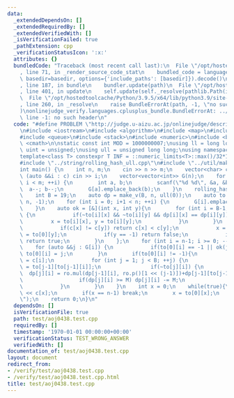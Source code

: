 ```yaml
---
data:
  _extendedDependsOn: []
  _extendedRequiredBy: []
  _extendedVerifiedWith: []
  _isVerificationFailed: true
  _pathExtension: cpp
  _verificationStatusIcon: ':x:'
  attributes: {}
  bundledCode: "Traceback (most recent call last):\n  File \"/opt/hostedtoolcache/Python/3.9.5/x64/lib/python3.9/site-packages/onlinejudge_verify/documentation/build.py\"\
    , line 71, in _render_source_code_stat\n    bundled_code = language.bundle(stat.path,\
    \ basedir=basedir, options={'include_paths': [basedir]}).decode()\n  File \"/opt/hostedtoolcache/Python/3.9.5/x64/lib/python3.9/site-packages/onlinejudge_verify/languages/cplusplus.py\"\
    , line 187, in bundle\n    bundler.update(path)\n  File \"/opt/hostedtoolcache/Python/3.9.5/x64/lib/python3.9/site-packages/onlinejudge_verify/languages/cplusplus_bundle.py\"\
    , line 401, in update\n    self.update(self._resolve(pathlib.Path(included), included_from=path))\n\
    \  File \"/opt/hostedtoolcache/Python/3.9.5/x64/lib/python3.9/site-packages/onlinejudge_verify/languages/cplusplus_bundle.py\"\
    , line 260, in _resolve\n    raise BundleErrorAt(path, -1, \"no such header\"\
    )\nonlinejudge_verify.languages.cplusplus_bundle.BundleErrorAt: ../string/rolling_hash_ull.cpp:\
    \ line -1: no such header\n"
  code: "#define PROBLEM \"http://judge.u-aizu.ac.jp/onlinejudge/description.jsp?id=0438\"\
    \n#include <iostream>\n#include <algorithm>\n#include <map>\n#include <set>\n\
    #include <queue>\n#include <stack>\n#include <numeric>\n#include <bitset>\n#include\
    \ <cmath>\n\nstatic const int MOD = 1000000007;\nusing ll = long long;\nusing\
    \ uint = unsigned;\nusing ull = unsigned long long;\nusing namespace std;\n\n\
    template<class T> constexpr T INF = ::numeric_limits<T>::max()/32*15+208;\n\n\
    #include \"../string/rolling_hash_ull.cpp\"\n#include \"../util/makev.cpp\"\n\n\
    int main() {\n    int n, m;\n    cin >> n >> m;\n    vector<char> c(n);\n    for\
    \ (auto &&i : c) cin >> i;\n    vector<vector<int>> G(n);\n    for (int i = 0;\
    \ i < m; ++i) {\n        int a, b;\n        scanf(\"%d %d\", &a, &b);\n      \
    \  a--; b--;\n        G[a].emplace_back(b);\n    }\n    rolling_hash_ull ro(n);\n\
    \    int B = 19;\n    auto dp = make_v(B, n, ull(0));\n    auto to = make_v(B,\
    \ n, -1);\n    for (int i = 0; i+1 < n; ++i) {\n        G[i].emplace_back(i+1);\n\
    \    }\n    auto ok = [&](int x, int y){\n        for (int i = B-1; i >= 0; --i)\
    \ {\n            if(~to[i][x] && ~to[i][y] && dp[i][x] == dp[i][y]){\n       \
    \         x = to[i][x], y = to[i][y];\n            }\n        }\n        while(true){\n\
    \            if(c[x] != c[y]) return c[x] < c[y];\n            x = to[0][x], y\
    \ = to[0][y];\n            if(y == -1) return false;\n            if(x == -1)\
    \ return true;\n        }\n    };\n    for (int i = n-1; i >= 0; --i) {\n    \
    \    for (auto &&j : G[i]) {\n            if(to[0][i] == -1 || ok(j, to[0][i]))\
    \ to[0][i] = j;\n        }\n        if(to[0][i] != -1){\n            dp[0][i]\
    \ = c[i];\n            for (int j = 1; j < B; ++j) {\n                to[j][i]\
    \ = to[j-1][to[j-1][i]];\n                if(~to[j][i]) {\n                  \
    \  dp[j][i] = ro.mul(dp[j-1][i], ro.p()[1 << (j-1)])+dp[j-1][to[j-1][i]];\n  \
    \                  if(dp[j][i] >= M) dp[j][i] -= M;\n                }else break;\n\
    \            }\n        }\n    }\n    int x = 0;\n    while(true){\n        cout\
    \ << c[x];\n        if(x == n-1) break;\n        x = to[0][x];\n    }\n    puts(\"\
    \");\n    return 0;\n}\n"
  dependsOn: []
  isVerificationFile: true
  path: test/aoj0438.test.cpp
  requiredBy: []
  timestamp: '1970-01-01 00:00:00+00:00'
  verificationStatus: TEST_WRONG_ANSWER
  verifiedWith: []
documentation_of: test/aoj0438.test.cpp
layout: document
redirect_from:
- /verify/test/aoj0438.test.cpp
- /verify/test/aoj0438.test.cpp.html
title: test/aoj0438.test.cpp
---
```

